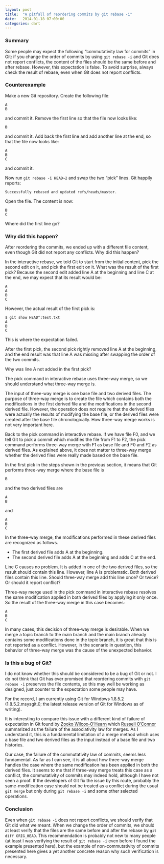 ```yaml
---
layout: post
title:  "A pitfall of reordering commits by git rebase -i"
date:   2014-01-18 07:00:00
categories: dart
---
```


### Summary

Some people may expect the following “commutativity law for commits”
in Git: if you change the order of commits by using `git rebase -i`
and Git does not report conflicts,
the content of the files should be the same before and after rebase.
However, this expectation is false.
To avoid surprise, always check the result of rebase,
even when Git does not report conflicts.

### Counterexample

Make a new Git repository.  Create the following file:

    A
    B

and commit it.  Remove the first line so that the file now looks like:

    B

and commit it.  Add back the first line and add another line at
the end, so that the file now looks like:

    A
    B
    C

and commit it.

Now run `git rebase -i HEAD~2` and swap the two “pick” lines.
Git happily reports:

    Successfully rebased and updated refs/heads/master.

Open the file.  The content is now:

    B
    C

Where did the first line go?

### Why did this happen?

After reordering the commits, we ended up with a different file
content, even though Git did not report any conflicts.
Why did this happen?

In the interactive rebase, we told Git to start from the initial
content, pick the second edit on it, and pick the first edit on
it.  What was the result of the first pick?  Because the second
edit added line A at the beginning and line C at the end, we may
expect that its result would be:

    A
    A
    B
    C

However, the actual result of the first pick is:

    $ git show HEAD^:test.txt
    A
    B
    C

This is where the expectation failed.

After the first pick, the second pick rightly removed line A at
the beginning, and the end result was that line A was missing
after swapping the order of the two commits.

Why was line A not added in the first pick?

The pick command in interactive rebase uses three-way merge, so
we should understand what three-way merge is.

The input of three-way merge is one base file and two derived
files.  The purpose of three-way merge is to create the file
which contains both the modifications in the first derived file
and the modifications in the second derived file.  However, the
operation does not require that the derived files were actually
the results of modifying the base file, or the derived files were
created after the base file chronologically.  How three-way merge
works is not very important here.

Back to the pick command in interactive rebase.  If we have file
F0, and we tell Git to pick a commit which modifies the file from
F1 to F2, the pick command performs three-way merge with F1 as
base file and F0 and F2 as derived files.  As explained above, it
does not matter to three-way merge whether the derived files were
really made based on the base file.

In the first pick in the steps shown in the previous section, it
means that Git performs three-way merge where the base file is

    B

and the two derived files are

    A
    B

and

    A
    B
    C

In the three-way merge, the modifications performed in these
derived files are recognized as follows.

* The first derived file adds A at the beginning.
* The second derived file adds A at the beginning and adds C at the end.

Line C causes no problem.  It is added in one of the two derived
files, so the result should contain this line.  However, line A
is problematic.  Both derived files contain this line.  Should
three-way merge add this line once?  Or twice?  Or should it
report conflict?

Three-way merge used in the pick command in interactive rebase
resolves the same modification applied in both derived files by
applying it only once.  So the result of the three-way merge in
this case becomes:

    A
    B
    C

In many cases, this decision of three-way merge is desirable.
When we merge a topic branch to the main branch and the main
branch already contains some modifications done in the topic
branch, it is great that this is not reported as a conflict.
However, in the scenario in question, this behavior of three-way
merge was the cause of the unexpected behavior.

### Is this a bug of Git?

I do not know whether this should be considered
to be a bug of Git or not.
I do not think that Git has ever promised that reordering commits
with `git rebase -i` preserves the file contents,
so this may well be working as designed,
just counter to the expectation some people may have.

For the record, I am currently using
Git for Windows 1.8.5.2 (1.8.5.2.msysgit.0;
the latest release version of Git for Windows as of writing).

It is interesting to compare this issue with a different kind
of failure of expectation in Git
found by [Zooko Wilcox-O’Hearn][badmerge]
which [Russell O’Connor][nonassoc]
summarized as the failure of the associativity law for merges.
As I understand it, this is a fundamental limitation of a merge
method which uses a base file and two derived files as the input
instead of a base file and two histories.

Our case, the failure of the commutativity law of commits,
seems less fundamental.
As far as I can see, it is all about how three-way merge handles
the case where the same modification has been applied in both the
derived files.
It seems to me that if three-way merge treats this case as a conflict,
the commutativity of commits may indeed hold,
although I have not seen a proof.
If the developers of Git fix the issue by this route,
probably the same-modification case should not be treated as a conflict
during the usual `git merge`
but only during `git rebase -i` and some other selected operations.

### Conclusion

Even when `git rebase -i` does not report conflicts,
we should verify that Git did what we meant.
When we change the order of commits, we should at least verify
that the files are the same before and after the rebase by
`git diff ORIG_HEAD`.
This recommendation is probably not new to many people
(at least I was verifying the result of `git rebase -i`
even before I found the example presented here),
but the example of non-commutativity of commits presented here
gives a yet another concrete reason why such verification is
necessary.

[badmerge]: https://tahoe-lafs.org/~zooko/badmerge/simple.html
[nonassoc]: http://r6.ca/blog/20110416T204742Z.html
